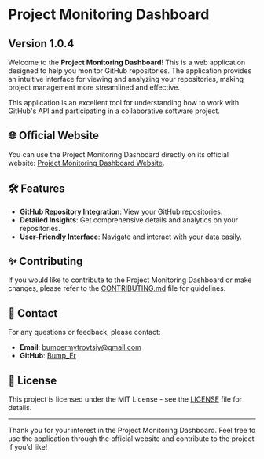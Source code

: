 # Project Monitoring Dashboard

## Version 1.0.4

Welcome to the **Project Monitoring Dashboard**! This is a web application designed to help you monitor GitHub repositories. The application provides an intuitive interface for viewing and analyzing your repositories, making project management more streamlined and effective.

This application is an excellent tool for understanding how to work with GitHub's API and participating in a collaborative software project.

## 🌐 Official Website

You can use the Project Monitoring Dashboard directly on its official website: [Project Monitoring Dashboard Website](https://project-monitoring-dashboard.vercel.app/).

## 🛠️ Features

- **GitHub Repository Integration**: View your GitHub repositories.
- **Detailed Insights**: Get comprehensive details and analytics on your repositories.
- **User-Friendly Interface**: Navigate and interact with your data easily.

## ✨ Contributing

If you would like to contribute to the Project Monitoring Dashboard or make changes, please refer to the [CONTRIBUTING.md](CONTRIBUTING.md) file for guidelines.

## 📧 Contact

For any questions or feedback, please contact:

- **Email**: [bumpermytrovtsiy@gmail.com](mailto:bumpermytrovtsiy@gmail.com)
- **GitHub**: [Bump_Er](https://github.com/NewBumpEr)

## 📜 License

This project is licensed under the MIT License - see the [LICENSE](LICENSE) file for details.

---

Thank you for your interest in the Project Monitoring Dashboard. Feel free to use the application through the official website and contribute to the project if you'd like!
